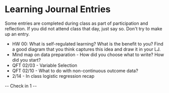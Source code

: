# Learning Journal Entries

Some entries are completed during class as part of participation and reflection. 
If you did not attend class that day, just say so. Don't try to make up an entry. 


* HW 00: What is self-regulated learning? What is the benefit to you? Find a good diagram that you think captures this idea and draw it in your LJ.
* Mind map on data preparation - How did you choose what to write? How did you start? 
* QFT 02/03 - Variable Selection
* QFT 02/10 - What to do with non-continuous outcome data? 
* 2/14 - In class logistic regression recap

-- Check in 1 --

